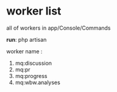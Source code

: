 # worker list

all of workers in app/Console/Commands

**run**: php artisan <worker-name>

worker name :

1. mq:discussion
2. mq:pr
3. mq:progress
4. mq:wbw.analyses
